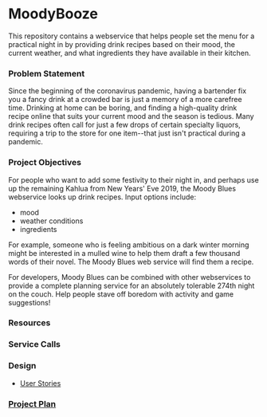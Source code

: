 
# MoodyBooze

This repository contains a webservice that helps people set the menu for a practical night in by providing drink recipes based on their mood, the current weather, and what ingredients they have available in their kitchen. 


### Problem Statement

Since the beginning of the coronavirus pandemic, having a bartender fix you a fancy drink at a crowded bar is just a memory of a more carefree time. Drinking at home can be boring, and finding a high-quality drink recipe online that suits your current mood and the season is tedious. Many drink recipes often call for just a few drops of certain specialty liquors, requiring a trip to the store for one item--that just isn't practical during a pandemic.


### Project Objectives 

For people who want to add some festivity to their night in, and perhaps use up the remaining Kahlua from New Years' Eve 2019, the Moody Blues webservice looks up drink recipes. Input options include:
* mood
* weather conditions
* ingredients

For example, someone who is feeling ambitious on a dark winter morning might be interested in a mulled wine to help them draft a few thousand words of their novel. The Moody Blues web service will find them a recipe.

For developers, Moody Blues can be combined with other webservices to provide a complete planning service for an absolutely tolerable 274th night on the couch. Help people stave off boredom with activity and game suggestions!  

### Resources


### Service Calls


### Design 

* [User Stories](UserStories.md)


### [Project Plan](ProjectPlan.md)

